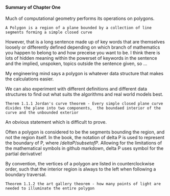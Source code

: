 #### Summary of Chapter One ####

Much of computational geometry performs its operations on polygons.

`A Polygon is a region of a plane bounded by a collection of line segments forming a simple closed curve`

However, that is a long sentence made up of key words that are themselves loosely or differently defined 
depending on which branch of mathematics you happen to belong to and how preceise you want to be.
I think there is lots of hidden meaning within the powerset of keywords in the sentence and the implied, 
unspoken, topics outside the sentence given, so ...

My engineering mind says a polygon is whatever data structure that makes the calculations easier.

We can also experiment with different definitions and different data structures to find out what 
suits the algorithms and real world models best.

`Therem 1.1.1 Jordan's curve theorem - Every simple closed plane curve divides the plane into two components, 
the boundaed interior of the curve and the unbounded exterior`

An obvious statement which is difficult to prove. 

Often a polygon is considered to be the segments bounding 
the region, and not the region itself. In the book, the notation of delta P is used to represent the 
boundary of P, where $/delta P /subset of P$. Allowing for the limitations of the mathematical symbols
in github markdown, delta P uses symbol for the partial derivative!

By convention, the vertices of a polygon are listed in counterclockwise order, such that the interior region
is always to the left when following a boundary traversal.

`Theorem 1.1.2 the art gallery theorem - how many points of light are needed to illuminate the entire polygon`



